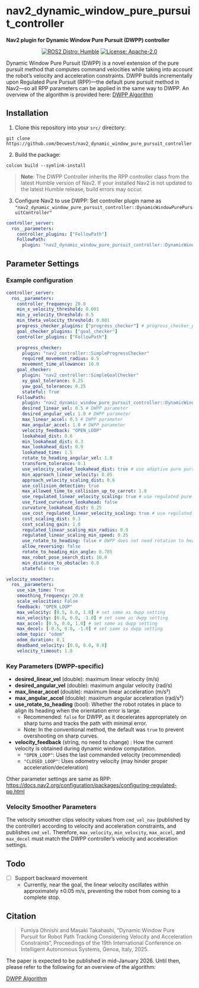 # nav2_dynamic_window_pure_pursuit_controller
**Nav2 plugin for Dynamic Window Pure Pursuit (DWPP) controller**

<div align="center">

[![ROS2 Distro: Humble](https://img.shields.io/badge/ROS2-Humble-blue.svg)](https://docs.ros.org/en/humble/index.html)
[![License: Apache-2.0](https://img.shields.io/badge/License-Apache2.0-red.svg)](https://www.apache.org/licenses/LICENSE-2.0)

</div>

Dynamic Window Pure Pursuit (DWPP) is a novel extension of the pure pursuit method that computes command velocities while taking into account the robot’s velocity and acceleration constraints.
DWPP builds incrementally upon Regulated Pure Pursuit (RPP)—the default pure pursuit method in Nav2—so all RPP parameters can be applied in the same way to DWPP.
An overview of the algorithm is provided here:
[DWPP Algorithm](algorithm.md)

## Installation
1. Clone this repository into your `src/` directory:
```shell
git clone 
https://github.com/Decwest/nav2_dynamic_window_pure_pursuit_controller.git
```

2. Build the package:
```shell
colcon build --symlink-install
```

> **Note**: The DWPP Controller inherits the RPP controller class from the latest Humble version of Nav2.
If your installed Nav2 is not updated to the latest Humble release, build errors may occur.

3. Configure Nav2 to use DWPP:
Set controller plugin name as `"nav2_dynamic_window_pure_pursuit_controller::DynamicWindowPurePursuitController"`

```yaml
controller_server:
  ros__parameters:
    controller_plugins: ["FollowPath"]
    FollowPath:
      plugin: "nav2_dynamic_window_pure_pursuit_controller::DynamicWindowPurePursuitController" # change here to use DWPP plugin
```

## Parameter Settings

### Example configuration

```yaml
controller_server:
  ros__parameters:
    controller_frequency: 20.0
    min_x_velocity_threshold: 0.001
    min_y_velocity_threshold: 0.5
    min_theta_velocity_threshold: 0.001
    progress_checker_plugins: ["progress_checker"] # progress_checker_plugin: "progress_checker" For Humble and older
    goal_checker_plugins: ["goal_checker"]
    controller_plugins: ["FollowPath"]

    progress_checker:
      plugin: "nav2_controller::SimpleProgressChecker"
      required_movement_radius: 0.5
      movement_time_allowance: 10.0
    goal_checker:
      plugin: "nav2_controller::SimpleGoalChecker"
      xy_goal_tolerance: 0.25
      yaw_goal_tolerance: 0.25
      stateful: True
    FollowPath:
      plugin: "nav2_dynamic_window_pure_pursuit_controller::DynamicWindowPurePursuitController" # change here to use DWPP plugin
      desired_linear_vel: 0.5 # DWPP parameter
      desired_angular_vel: 1.0 # DWPP parameter
      max_linear_accel: 0.5 # DWPP parameter
      max_angular_accel: 1.0 # DWPP parameter
      velocity_feedback: "OPEN_LOOP"
      lookahead_dist: 0.6
      min_lookahead_dist: 0.3
      max_lookahead_dist: 0.9
      lookahead_time: 1.5
      rotate_to_heading_angular_vel: 1.8
      transform_tolerance: 0.1
      use_velocity_scaled_lookahead_dist: true # use adaptive pure pursuit
      min_approach_linear_velocity: 0.05
      approach_velocity_scaling_dist: 0.6
      use_collision_detection: true
      max_allowed_time_to_collision_up_to_carrot: 1.0
      use_regulated_linear_velocity_scaling: true # use regulated pure pursuit
      use_fixed_curvature_lookahead: false
      curvature_lookahead_dist: 0.25
      use_cost_regulated_linear_velocity_scaling: true # use regulated pure pursuit
      cost_scaling_dist: 0.3
      cost_scaling_gain: 1.0
      regulated_linear_scaling_min_radius: 0.9
      regulated_linear_scaling_min_speed: 0.25
      use_rotate_to_heading: false # DWPP does not need rotation to heading
      allow_reversing: false
      rotate_to_heading_min_angle: 0.785
      max_robot_pose_search_dist: 10.0
      min_distance_to_obstacle: 0.0
      stateful: true

velocity_smoother:
  ros__parameters:
    use_sim_time: True
    smoothing_frequency: 20.0
    scale_velocities: False
    feedback: "OPEN_LOOP"
    max_velocity: [0.5, 0.0, 1.0] # set same as dwpp setting
    min_velocity: [0.0, 0.0, -1.0] # set same as dwpp setting
    max_accel: [0.5, 0.0, 1.0] # set same as dwpp setting
    max_decel: [-0.5, 0.0, -1.0] # set same as dwpp setting
    odom_topic: "odom"
    odom_duration: 0.1
    deadband_velocity: [0.0, 0.0, 0.0]
    velocity_timeout: 1.0
```

### Key Parameters (DWPP-specific)

- **desired_linear_vel** (double): maximum linear velocity (m/s)
- **desired_angular_vel** (double): maximum angular velocity (rad/s)
- **max_linear_accel** (double): maximum linear acceleration (m/s²)
- **max_angular_accel** (double): maximum angular acceleration (rad/s²)
- **use_rotate_to_heading** (bool): Whether the robot rotates in place to align its heading when the orientation error is large.
  - Recommended: `false` for DWPP, as it decelerates appropriately on sharp turns and tracks the path with minimal error.
  - Note: In the conventional method, the default was `true` to prevent overshooting on sharp curves.
- **velocity_feedback** (string, no need to change) : How the current velocity is obtained during dynamic window computation.
  - `"OPEN_LOOP"`: Uses the last commanded velocity (recommended)
  - `"CLOSED_LOOP"`: Uses odometry velocity (may hinder proper acceleration/deceleration)

Other parameter settings are same as RPP:
https://docs.nav2.org/configuration/packages/configuring-regulated-pp.html

### Velocity Smoother Parameters
The velocity smoother clips velocity values from `cmd_vel_nav` (published by the controller) according to velocity and acceleration constraints, and publishes `cmd_vel`.
Therefore, `max_velocity`, `min_velocity`, `max_accel`, and `max_decel` must match the DWPP controller’s velocity and acceleration settings.

## Todo
- [ ] Support backward movement
  - Currently, near the goal, the linear velocity oscillates within approximately ±0.05 m/s, preventing the robot from coming to a complete stop.

## Citation

> Fumiya Ohnishi and Masaki Takahashi, “Dynamic Window Pure Pursuit for Robot Path Tracking Considering Velocity and Acceleration Constraints”, Proceedings of the 19th International Conference on Intelligent Autonomous Systems, Genoa, Italy, 2025.

The paper is expected to be published in mid-January 2026. Until then, please refer to the following for an overview of the algorithm:

[DWPP Algorithm](algorithm.md)

